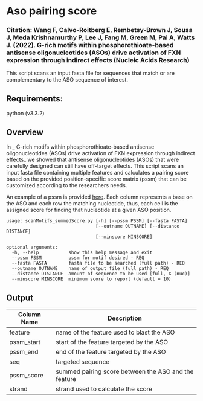 # Aso pairing score

### Citation: Wang F, Calvo-Roitberg E, Rembetsy-Brown J, Sousa J, Meda Krishnamurthy P, Lee J, Fang M, Green M, Pai A, Watts J. (2022). G-rich motifs within phosphorothioate-based antisense oligonucleotides (ASOs) drive activation of FXN expression through indirect effects (Nucleic Acids Research)


This script scans an input fasta file for sequences that match or are complementary to the ASO sequence of interest.

## Requirements:
python (v3.3.2)

## Overview
In _ G-rich motifs within phosphorothioate-based antisense oligonucleotides (ASOs) drive activation of FXN expression through indirect effects_ we showed that antisense oligonucleotides (ASOs) that were carefully designed can still have off-target effects. This script scans an input fasta file containing multiple features and calculates a pairing score based on the provided position-specific score matrix (pssm) that can be customized according to the researchers needs.

An example of a pssm is provided [here](https://github.com/thepailab/aso_pairing_score/blob/02c6e8ae2c33e1fdacdd88d0f6d32e42662c08f4/S30.PSSM). Each column represents a base on the ASO and each row the matching nucleotide, thus, each cell is the assigned score for finding that nucleotide at a given ASO position.

```
usage: scanMotifs_summedScore.py [-h] [--pssm PSSM] [--fasta FASTA]
                                 [--outname OUTNAME] [--distance DISTANCE]
                                 [--minscore MINSCORE]

optional arguments:
  -h, --help           show this help message and exit
  --pssm PSSM          pssm for motif desired - REQ
  --fasta FASTA        fasta file to be searched (full path) - REQ
  --outname OUTNAME    name of output file (full path) - REQ
  --distance DISTANCE  amount of sequence to be used [full, X (nuc)]
  --minscore MINSCORE  minimum score to report (default = 10)
```

## Output


| Column Name  | Description |
| ------------- | ------------- |
| feature  | name of the feature used to blast the ASO  |
| pssm_start  | start of the feature targeted by the ASO |
| pssm_end  | end of the feature targeted by the ASO  |
| seq  | targeted sequence  |
| pssm_score  | summed pairing score between the ASO and the feature  |
| strand  | strand used to calculate the score  |












